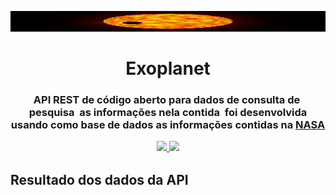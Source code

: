 <p align="center"><img src="img/logo-exo.gif" width = "3323px" height="33px"></p>

<h1 align="center">Exoplanet</h1>

<h3 align="center">
API REST de código aberto para dados de consulta de  pesquisa  as informações nela contida  foi desenvolvida usando como base de dados as informações contidas na <a href="https://exoplanetarchive.ipac.caltech.edu/docs/TAP/usingTAP.html" target="_blank">NASA</a>
<p align="center">
 
 
<a href="https://www.travis-ci.com/github/Mario23junior/Api-Nebulosas/pull_requests" target="_blank"><img src="https://www.travis-ci.com/Mario23junior/Api-Nebulosas.svg?branch=main">
<a href="https://en.wikipedia.org/wiki/Representational_state_transfer"><img src="https://img.shields.io/badge/interface-REST-brightgreen.svg?longCache=true&style=flat-square" target="_blank"></a>
</p>

## Resultado dos dados da API

```json


```
